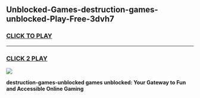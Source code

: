 
## Unblocked-Games-destruction-games-unblocked-Play-Free-3dvh7
<h3>
<a href="https://premium76.site?title=destruction-games-unblocked&ref=23A">CLICK TO PLAY</a></h3>
<hr>

<h3>
<a href="https://premium76.site?title=destruction-games-unblocked&ref=23A">CLICK 2 PLAY</a>
  
</h3>

<a href="https://premium76.site?title=destruction-games-unblocked&ref=23A"><img src="https://clearcache.store/games.png"></a>


**destruction-games-unblocked games unblocked: Your Gateway to Fun and Accessible Online Gaming**

